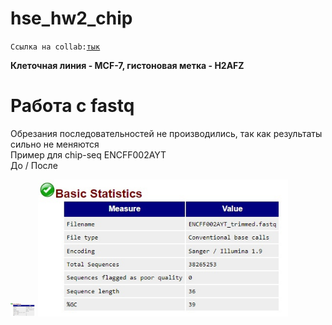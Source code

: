 # hse_hw2_chip

`Ссылка на collab:`[`тык`](https://colab.research.google.com/drive/15yqaeBRjJE4pPHaeUDoNF7mg2k2FfBWe?usp=sharing)  

**Клеточная линия - MCF-7, гистоновая метка - H2AFZ**  
# Работа с fastq
Обрезания последовательностей не производились, так как результаты сильно не меняются  
Пример для chip-seq ENCFF002AYT  
До  / После

<p float="left">
  <img src="/comparison/not_trimmed_1.jpg" width="40" />
  <img src="/comparison/trimmed_1.jpg" width="400" />
</p>  




